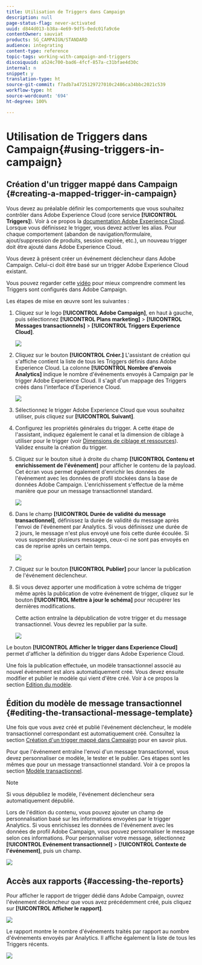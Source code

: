 ```yaml
---
title: Utilisation de Triggers dans Campaign
description: null
page-status-flag: never-activated
uuid: d844d013-b38a-4e69-9df5-0edc01fa9c6e
contentOwner: sauviat
products: SG_CAMPAIGN/STANDARD
audience: integrating
content-type: reference
topic-tags: working-with-campaign-and-triggers
discoiquuid: a524c700-bad6-4fcf-857a-c31bfae4d30c
internal: n
snippet: y
translation-type: ht
source-git-commit: f7adb7a4725129727010c2486ca34bbc2021c539
workflow-type: ht
source-wordcount: '694'
ht-degree: 100%

---
```



# Utilisation de Triggers dans Campaign{#using-triggers-in-campaign}

## Création d&#39;un trigger mappé dans Campaign {#creating-a-mapped-trigger-in-campaign}

Vous devez au préalable définir les comportements que vous souhaitez contrôler dans Adobe Experience Cloud (core service **[!UICONTROL Triggers]**). Voir à ce propos la [documentation Adobe Experience Cloud](https://docs.adobe.com/content/help/fr-FR/core-services/interface/activation/triggers.html). Lorsque vous définissez le trigger, vous devez activer les alias. Pour chaque comportement (abandon de navigation/formulaire, ajout/suppression de produits, session expirée, etc.), un nouveau trigger doit être ajouté dans Adobe Experience Cloud.

Vous devez à présent créer un événement déclencheur dans Adobe Campaign. Celui-ci doit être basé sur un trigger Adobe Experience Cloud existant.

Vous pouvez regarder cette [vidéo](https://helpx.adobe.com/fr/marketing-cloud/how-to/email-marketing.html#step-two) pour mieux comprendre comment les Triggers sont configurés dans Adobe Campaign.

Les étapes de mise en œuvre sont les suivantes :

1. Cliquez sur le logo **[!UICONTROL Adobe Campaign]**, en haut à gauche, puis sélectionnez **[!UICONTROL Plans marketing]** > **[!UICONTROL Messages transactionnels]** > **[!UICONTROL Triggers Experience Cloud]**.

   ![](assets/remarketing_1.png)

1. Cliquez sur le bouton **[!UICONTROL Créer.]** L&#39;assistant de création qui s&#39;affiche contient la liste de tous les Triggers définis dans Adobe Experience Cloud. La colonne **[!UICONTROL Nombre d&#39;envois Analytics]** indique le nombre d&#39;événements envoyés à Campaign par le trigger Adobe Experience Cloud. Il s&#39;agit d&#39;un mappage des Triggers créés dans l&#39;interface d&#39;Experience Cloud.

   ![](assets/remarketing_2.png)

1. Sélectionnez le trigger Adobe Experience Cloud que vous souhaitez utiliser, puis cliquez sur **[!UICONTROL Suivant]**.
1. Configurez les propriétés générales du trigger. A cette étape de l&#39;assistant, indiquez également le canal et la dimension de ciblage à utiliser pour le trigger (voir [Dimensions de ciblage et ressources](../../automating/using/query.md#targeting-dimensions-and-resources)). Validez ensuite la création du trigger.
1. Cliquez sur le bouton situé à droite du champ **[!UICONTROL Contenu et enrichissement de l&#39;événement]** pour afficher le contenu de la payload. Cet écran vous permet également d&#39;enrichir les données de l&#39;événement avec les données de profil stockées dans la base de données Adobe Campaign. L&#39;enrichissement s&#39;effectue de la même manière que pour un message transactionnel standard.

   ![](assets/remarketing_3.png)

1. Dans le champ **[!UICONTROL Durée de validité du message transactionnel]**, définissez la durée de validité du message après l&#39;envoi de l&#39;événement par Analytics. Si vous définissez une durée de 2 jours, le message n&#39;est plus envoyé une fois cette durée écoulée. Si vous suspendez plusieurs messages, ceux-ci ne sont pas envoyés en cas de reprise après un certain temps.

   ![](assets/remarketing_4.png)

1. Cliquez sur le bouton **[!UICONTROL Publier]** pour lancer la publication de l&#39;événement déclencheur.
1. Si vous devez apporter une modification à votre schéma de trigger même après la publication de votre événement de trigger, cliquez sur le bouton **[!UICONTROL Mettre à jour le schéma]** pour récupérer les dernières modifications.

   Cette action entraîne la dépublication de votre trigger et du message transactionnel. Vous devrez les republier par la suite.

   ![](assets/remarketing_11.png)

Le bouton **[!UICONTROL Afficher le trigger dans Experience Cloud]** permet d&#39;afficher la définition du trigger dans Adobe Experience Cloud.

Une fois la publication effectuée, un modèle transactionnel associé au nouvel événement est alors automatiquement créé. Vous devez ensuite modifier et publier le modèle qui vient d&#39;être créé. Voir à ce propos la section [Edition du modèle](../../start/using/marketing-activity-templates.md).

## Édition du modèle de message transactionnel   {#editing-the-transactional-message-template}

Une fois que vous avez créé et publié l&#39;événement déclencheur, le modèle transactionnel correspondant est automatiquement créé. Consultez la section [Création d&#39;un trigger mappé dans Campaign](#creating-a-mapped-trigger-in-campaign) pour en savoir plus.

Pour que l&#39;événement entraîne l&#39;envoi d&#39;un message transactionnel, vous devez personnaliser ce modèle, le tester et le publier. Ces étapes sont les mêmes que pour un message transactionnel standard. Voir à ce propos la section [Modèle transactionnel](../../channels/using/event-transactional-messages.md#personalizing-a-transactional-message).

>[!NOTE]
>
>Si vous dépubliez le modèle, l&#39;événement déclencheur sera automatiquement dépublié.

Lors de l&#39;édition du contenu, vous pouvez ajouter un champ de personnalisation basé sur les informations envoyées par le trigger Analytics. Si vous enrichissez les données de l&#39;événement avec les données de profil Adobe Campaign, vous pouvez personnaliser le message selon ces informations. Pour personnaliser votre message, sélectionnez **[!UICONTROL Evénement transactionnel]** > **[!UICONTROL Contexte de l&#39;événement]**, puis un champ.

![](assets/remarketing_8.png)

## Accès aux rapports {#accessing-the-reports}

Pour afficher le rapport de trigger dédié dans Adobe Campaign, ouvrez l&#39;événement déclencheur que vous avez précédemment créé, puis cliquez sur **[!UICONTROL Afficher le rapport]**.

![](assets/remarketing_9.png)

Le rapport montre le nombre d&#39;événements traités par rapport au nombre d&#39;événements envoyés par Analytics. Il affiche également la liste de tous les Triggers récents.

![](assets/trigger_uc_browse_14.png)

